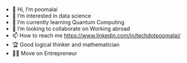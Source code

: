 - 👋 Hi, I’m poomalai
- 👀 I’m interested in data science
- 🌱 I’m currently learning Quantum Computing
- 💞️ I’m looking to collaborate on Working abroad
- 📫 How to reach me https://www.linkedin.com/in/techdotpoomalai/
- 🏆 Good logical thinker and mathematician
- 👨‍💻  Move on Entrepreneur

<!---
techdotpoomalai/techdotpoomalai is a ✨ special ✨ repository because its `README.md` (this file) appears on your GitHub profile.
You can click the Preview link to take a look at your changes.
--->
